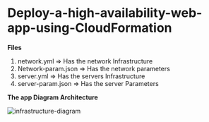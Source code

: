 # Deploy-a-high-availability-web-app-using-CloudFormation

**Files**
1. network.yml => Has the network Infrastructure
2. Network-param.json => Has the network parameters
3. server.yml => Has the servers Infrastructure
4. server-param.json => Has the server Parameters

**The app Diagram Architecture**

![infrastructure-diagram](https://user-images.githubusercontent.com/40390216/174494674-24c654ef-e65f-4390-ad53-2e0b5b98a5d2.jpg)

